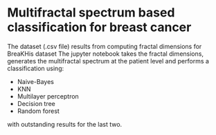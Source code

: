 # Multifractal spectrum based classification for breast cancer

The dataset (.csv file) results from computing fractal dimensions for BreaKHis dataset
The jupyter notebook takes the fractal dimensions, generates the multifractal spectrum at the patient level and performs a classification using:
* Naive-Bayes
* KNN
* Multilayer perceptron
* Decision tree
* Random forest

with outstanding results for the last two.
